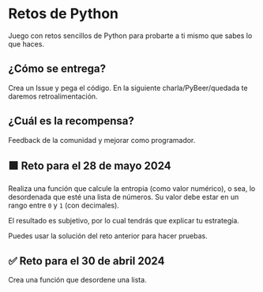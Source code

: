 # Retos de Python

Juego con retos sencillos de Python para probarte a ti mismo que sabes lo que haces.

## ¿Cómo se entrega?

Crea un Issue y pega el código. En la siguiente charla/PyBeer/quedada te daremos retroalimentación.

## ¿Cuál es la recompensa?

Feedback de la comunidad y mejorar como programador.

## 🟩 Reto para el 28 de mayo 2024

Realiza una función que calcule la entropia (como valor numérico), o sea, lo desordenada que esté una lista de números. Su valor debe estar en un rango entre `0` y `1` (con decimales).

El resultado es subjetivo, por lo cual tendrás que explicar tu estrategía.

Puedes usar la solución del reto anterior para hacer pruebas.

## ✅ Reto para el 30 de abril 2024

Crea una función que desordene una lista.
